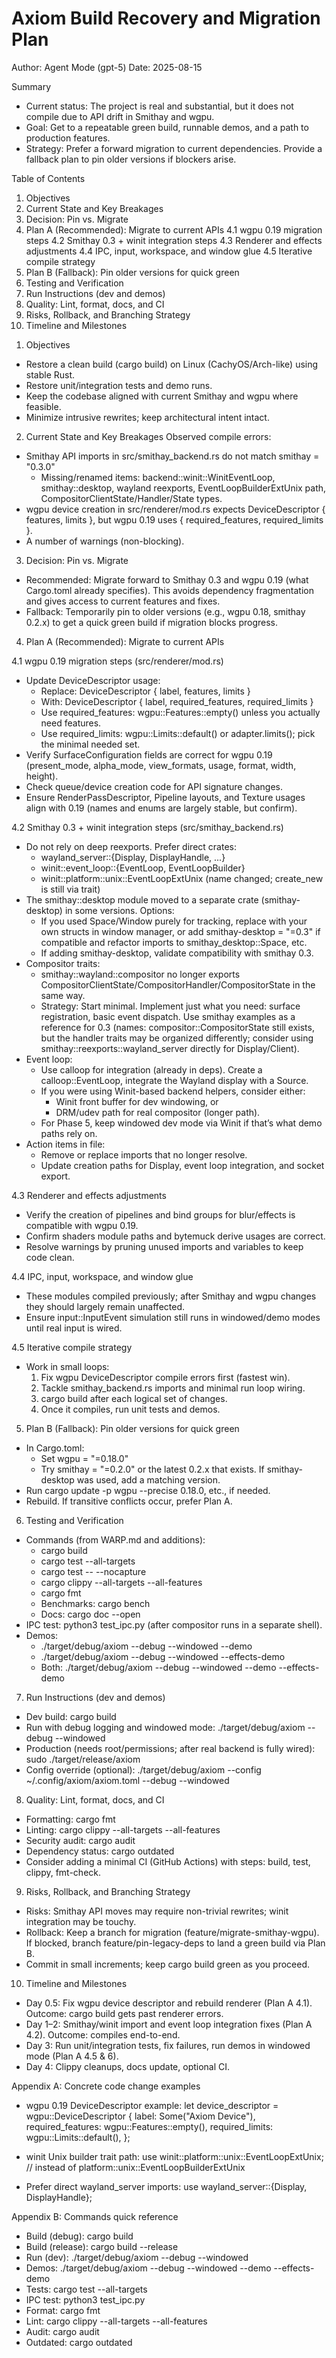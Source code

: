 # Axiom Build Recovery and Migration Plan

Author: Agent Mode (gpt-5)
Date: 2025-08-15

Summary
- Current status: The project is real and substantial, but it does not compile due to API drift in Smithay and wgpu.
- Goal: Get to a repeatable green build, runnable demos, and a path to production features.
- Strategy: Prefer a forward migration to current dependencies. Provide a fallback plan to pin older versions if blockers arise.

Table of Contents
1. Objectives
2. Current State and Key Breakages
3. Decision: Pin vs. Migrate
4. Plan A (Recommended): Migrate to current APIs
   4.1 wgpu 0.19 migration steps
   4.2 Smithay 0.3 + winit integration steps
   4.3 Renderer and effects adjustments
   4.4 IPC, input, workspace, and window glue
   4.5 Iterative compile strategy
5. Plan B (Fallback): Pin older versions for quick green
6. Testing and Verification
7. Run Instructions (dev and demos)
8. Quality: Lint, format, docs, and CI
9. Risks, Rollback, and Branching Strategy
10. Timeline and Milestones

1) Objectives
- Restore a clean build (cargo build) on Linux (CachyOS/Arch-like) using stable Rust.
- Restore unit/integration tests and demo runs.
- Keep the codebase aligned with current Smithay and wgpu where feasible.
- Minimize intrusive rewrites; keep architectural intent intact.

2) Current State and Key Breakages
Observed compile errors:
- Smithay API imports in src/smithay_backend.rs do not match smithay = "0.3.0"
  - Missing/renamed items: backend::winit::WinitEventLoop, smithay::desktop, wayland reexports, EventLoopBuilderExtUnix path, CompositorClientState/Handler/State types.
- wgpu device creation in src/renderer/mod.rs expects DeviceDescriptor { features, limits }, but wgpu 0.19 uses { required_features, required_limits }.
- A number of warnings (non-blocking).

3) Decision: Pin vs. Migrate
- Recommended: Migrate forward to Smithay 0.3 and wgpu 0.19 (what Cargo.toml already specifies). This avoids dependency fragmentation and gives access to current features and fixes.
- Fallback: Temporarily pin to older versions (e.g., wgpu 0.18, smithay 0.2.x) to get a quick green build if migration blocks progress.

4) Plan A (Recommended): Migrate to current APIs

4.1 wgpu 0.19 migration steps (src/renderer/mod.rs)
- Update DeviceDescriptor usage:
  - Replace:
    DeviceDescriptor { label, features, limits }
  - With:
    DeviceDescriptor { label, required_features, required_limits }
  - Use required_features: wgpu::Features::empty() unless you actually need features.
  - Use required_limits: wgpu::Limits::default() or adapter.limits(); pick the minimal needed set.
- Verify SurfaceConfiguration fields are correct for wgpu 0.19 (present_mode, alpha_mode, view_formats, usage, format, width, height).
- Check queue/device creation code for API signature changes.
- Ensure RenderPassDescriptor, Pipeline layouts, and Texture usages align with 0.19 (names and enums are largely stable, but confirm).

4.2 Smithay 0.3 + winit integration steps (src/smithay_backend.rs)
- Do not rely on deep reexports. Prefer direct crates:
  - wayland_server::{Display, DisplayHandle, ...}
  - winit::event_loop::{EventLoop, EventLoopBuilder}
  - winit::platform::unix::EventLoopExtUnix (name changed; create_new is still via trait)
- The smithay::desktop module moved to a separate crate (smithay-desktop) in some versions. Options:
  - If you used Space/Window purely for tracking, replace with your own structs in window manager, or add smithay-desktop = "=0.3" if compatible and refactor imports to smithay_desktop::Space, etc.
  - If adding smithay-desktop, validate compatibility with smithay 0.3.
- Compositor traits:
  - smithay::wayland::compositor no longer exports CompositorClientState/CompositorHandler/CompositorState in the same way.
  - Strategy: Start minimal. Implement just what you need: surface registration, basic event dispatch. Use smithay examples as a reference for 0.3 (names: compositor::CompositorState still exists, but the handler traits may be organized differently; consider using smithay::reexports::wayland_server directly for Display/Client).
- Event loop:
  - Use calloop for integration (already in deps). Create a calloop::EventLoop, integrate the Wayland display with a Source.
  - If you were using Winit-based backend helpers, consider either:
    - Winit front buffer for dev windowing, or
    - DRM/udev path for real compositor (longer path).
  - For Phase 5, keep windowed dev mode via Winit if that’s what demo paths rely on.
- Action items in file:
  - Remove or replace imports that no longer resolve.
  - Update creation paths for Display, event loop integration, and socket export.

4.3 Renderer and effects adjustments
- Verify the creation of pipelines and bind groups for blur/effects is compatible with wgpu 0.19.
- Confirm shaders module paths and bytemuck derive usages are correct.
- Resolve warnings by pruning unused imports and variables to keep code clean.

4.4 IPC, input, workspace, and window glue
- These modules compiled previously; after Smithay and wgpu changes they should largely remain unaffected.
- Ensure input::InputEvent simulation still runs in windowed/demo modes until real input is wired.

4.5 Iterative compile strategy
- Work in small loops:
  1) Fix wgpu DeviceDescriptor compile errors first (fastest win).
  2) Tackle smithay_backend.rs imports and minimal run loop wiring.
  3) cargo build after each logical set of changes.
  4) Once it compiles, run unit tests and demos.

5) Plan B (Fallback): Pin older versions for quick green
- In Cargo.toml:
  - Set wgpu = "=0.18.0"
  - Try smithay = "=0.2.0" or the latest 0.2.x that exists. If smithay-desktop was used, add a matching version.
- Run cargo update -p wgpu --precise 0.18.0, etc., if needed.
- Rebuild. If transitive conflicts occur, prefer Plan A.

6) Testing and Verification
- Commands (from WARP.md and additions):
  - cargo build
  - cargo test --all-targets
  - cargo test -- --nocapture
  - cargo clippy --all-targets --all-features
  - cargo fmt
  - Benchmarks: cargo bench
  - Docs: cargo doc --open
- IPC test: python3 test_ipc.py (after compositor runs in a separate shell).
- Demos:
  - ./target/debug/axiom --debug --windowed --demo
  - ./target/debug/axiom --debug --windowed --effects-demo
  - Both: ./target/debug/axiom --debug --windowed --demo --effects-demo

7) Run Instructions (dev and demos)
- Dev build: cargo build
- Run with debug logging and windowed mode:
  ./target/debug/axiom --debug --windowed
- Production (needs root/permissions; after real backend is fully wired):
  sudo ./target/release/axiom
- Config override (optional):
  ./target/debug/axiom --config ~/.config/axiom/axiom.toml --debug --windowed

8) Quality: Lint, format, docs, and CI
- Formatting: cargo fmt
- Linting: cargo clippy --all-targets --all-features
- Security audit: cargo audit
- Dependency status: cargo outdated
- Consider adding a minimal CI (GitHub Actions) with steps: build, test, clippy, fmt-check.

9) Risks, Rollback, and Branching Strategy
- Risks: Smithay API moves may require non-trivial rewrites; winit integration may be touchy.
- Rollback: Keep a branch for migration (feature/migrate-smithay-wgpu). If blocked, branch feature/pin-legacy-deps to land a green build via Plan B.
- Commit in small increments; keep cargo build green as you proceed.

10) Timeline and Milestones
- Day 0.5: Fix wgpu device descriptor and rebuild renderer (Plan A 4.1). Outcome: cargo build gets past renderer errors.
- Day 1–2: Smithay/winit import and event loop integration fixes (Plan A 4.2). Outcome: compiles end-to-end.
- Day 3: Run unit/integration tests, fix failures, run demos in windowed mode (Plan A 4.5 & 6).
- Day 4: Clippy cleanups, docs update, optional CI.

Appendix A: Concrete code change examples
- wgpu 0.19 DeviceDescriptor example:
  let device_descriptor = wgpu::DeviceDescriptor {
      label: Some("Axiom Device"),
      required_features: wgpu::Features::empty(),
      required_limits: wgpu::Limits::default(),
  };

- winit Unix builder trait path:
  use winit::platform::unix::EventLoopExtUnix; // instead of platform::unix::EventLoopBuilderExtUnix

- Prefer direct wayland_server imports:
  use wayland_server::{Display, DisplayHandle};

Appendix B: Commands quick reference
- Build (debug): cargo build
- Build (release): cargo build --release
- Run (dev): ./target/debug/axiom --debug --windowed
- Demos: ./target/debug/axiom --debug --windowed --demo --effects-demo
- Tests: cargo test --all-targets
- IPC test: python3 test_ipc.py
- Format: cargo fmt
- Lint: cargo clippy --all-targets --all-features
- Audit: cargo audit
- Outdated: cargo outdated

